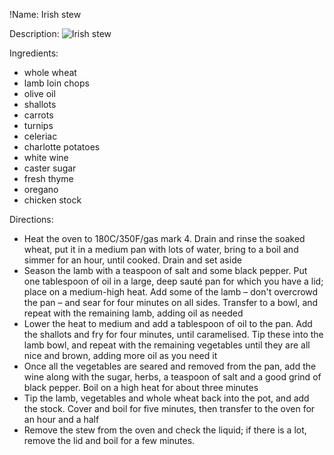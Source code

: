 !Name: Irish stew

Description:
![Irish stew](https://www.themealdb.com/images/media/meals/sxxpst1468569714.jpg "Irish stew")

Ingredients:
- whole wheat
- lamb loin chops
- olive oil
- shallots
- carrots
- turnips
- celeriac
- charlotte potatoes
- white wine
- caster sugar
- fresh thyme
- oregano
- chicken stock

Directions:
- Heat the oven to 180C/350F/gas mark 4. Drain and rinse the soaked wheat, put it in a medium pan with lots of water, bring to a boil and simmer for an hour, until cooked. Drain and set aside
- Season the lamb with a teaspoon of salt and some black pepper. Put one tablespoon of oil in a large, deep sauté pan for which you have a lid; place on a medium-high heat. Add some of the lamb – don't overcrowd the pan – and sear for four minutes on all sides. Transfer to a bowl, and repeat with the remaining lamb, adding oil as needed
- Lower the heat to medium and add a tablespoon of oil to the pan. Add the shallots and fry for four minutes, until caramelised. Tip these into the lamb bowl, and repeat with the remaining vegetables until they are all nice and brown, adding more oil as you need it
- Once all the vegetables are seared and removed from the pan, add the wine along with the sugar, herbs, a teaspoon of salt and a good grind of black pepper. Boil on a high heat for about three minutes
- Tip the lamb, vegetables and whole wheat back into the pot, and add the stock. Cover and boil for five minutes, then transfer to the oven for an hour and a half
- Remove the stew from the oven and check the liquid; if there is a lot, remove the lid and boil for a few minutes.
